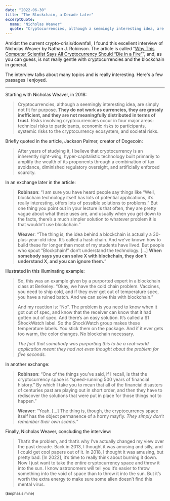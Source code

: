 ```yaml
---
date: "2022-06-30"
title: "The Blockchain, a Decade Later"
excerptQuote:
  name: "Nicholas Weaver"
  quote: "Cryptocurrencies, although a seemingly interesting idea, are simply not fit for purpose. They do not work as currencies, they are grossly inefficient, and they are not meaningfully distributed in terms of trust. […] Now I just want to take the entire cryptocurrency space and throw it into the sun. I know astronomers will tell you it’s easier to throw something into the void of space than to throw it into the sun. But it’s worth the extra energy to make sure some alien doesn’t find this mental virus."
---
```


Amidst the current crypto-crisis/downfall, I found this excellent interview of Nicholas Weaver by Nathan J. Robinson. The article is called “[Why This Computer Scientist Says All Cryptocurrency Should “Die in a Fire”][article]”, and, as you can guess, is not really gentle with cryptocurrencies and the blockchain in general.

The interview talks about many topics and is really interesting. Here's a few passages I enjoyed.

---

Starting with Nicholas Weaver, in 2018:

> Cryptocurrencies, although a seemingly interesting idea, are simply not fit for purpose. **They do not work as currencies, they are grossly inefficient, and they are not meaningfully distributed in terms of trust.** Risks involving cryptocurrencies occur in four major areas: technical risks to participants, economic risks to participants, systemic risks to the cryptocurrency ecosystem, and societal risks.

Briefly quoted in the article, Jackson Palmer, creator of Dogecoin:

> After years of studying it, I believe that cryptocurrency is an inherently right-wing, hyper-capitalistic technology built primarily to amplify the wealth of its proponents through a combination of tax avoidance, diminished regulatory oversight, and artificially enforced scarcity.

In an exchange later in the article:

> **Robinson**: “I am sure you have heard people say things like “Well, blockchain technology itself has lots of potential applications, it’s really interesting, offers lots of possible solutions to problems.” But one thing you point out in your lecture is that often, they are pretty vague about what these uses are, and usually when you get down to the facts, there’s a much simpler solution to whatever problem it is that wouldn’t use blockchain.”
>
> **Weaver**: “The thing is, the idea behind a blockchain is actually a 30-plus-year-old idea. It’s called a hash chain. And we’ve known how to build these for longer than most of my students have lived. But people who spout “Blockchain!” don’t understand the technology. […] **When somebody says you can solve X with blockchain, they don’t understand X, and you can ignore them.**”

Illustrated in this illuminating example:

> So, this was an example given by a purported expert in a blockchain class at Berkeley: “Okay, we have the cold chain problem. Vaccines, you need to ship cold, and if they ever get out of temperature spec, you have a ruined batch. And we can solve this with blockchain.”
>
> And my reaction is: “No”. The problem is you need to know when it got out of spec, and know that the receiver can know that it had gotten out of spec. And there’s an easy solution. It’s called a $1 ShockWatch label. So the ShockWatch group makes these temperature labels. You stick them on the package. And if it ever gets too warm, the color changes. No blockchain necessary.
>
> _The fact that somebody was purporting this to be a real-world application meant they had not even thought about the problem for five seconds._

In another exchange:

> **Robinson**: “One of the things you’ve said, if I recall, is that the cryptocurrency space is “speed-running 500 years of financial history.” By which I take you to mean that all of the financial disasters of centuries past are playing out in short order, and then they have to rediscover the solutions that were put in place for those things not to happen.”
>
> **Weaver**: “Yeah. […] The thing is, though, the cryptocurrency space itself has the object permanence of a horny mayfly. _They simply don’t remember their own scams._”

Finally, Nicholas Weaver, concluding the interview:

> That’s the problem, and that’s why I’ve actually changed my view over the past decade. Back in 2013, I thought it was amusing and silly, and I could get cool papers out of it. In 2018, I thought it was amusing, but pretty bad. [In 2022], it’s time to really think about burning it down. Now I just want to take the entire cryptocurrency space and throw it into the sun. I know astronomers will tell you it’s easier to throw something into the void of space than to throw it into the sun. But it’s worth the extra energy to make sure some alien doesn’t find this mental virus.

<small>(Emphasis mine)</small>

[article]: https://www.currentaffairs.org/2022/05/why-this-computer-scientist-says-all-cryptocurrency-should-die-in-a-fire/

